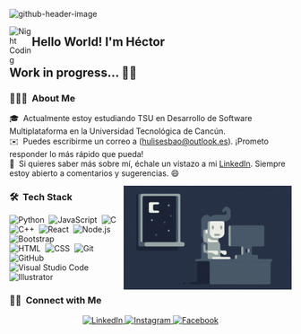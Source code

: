 ![github-header-image](https://github.com/user-attachments/assets/45b3b0e2-116a-4c9f-b563-a0cd31dedf27)

<img alt="Night Coding" src="./assets/Hand%20Wave.gif" width='40' align="left"/><h2>Hello World! I'm Héctor</h2>
<h2>Work in progress... 🚧👷</h2>

<!-- ## 👋 &nbsp;Hello World! I'm Héctor -->

### 👨🏻‍💻 &nbsp;About Me

🎓 &nbsp;Actualmente estoy estudiando TSU en Desarrollo de Software Multiplataforma en la Universidad Tecnológica de Cancún.\
✉️ &nbsp;Puedes escribirme un correo a (hulisesbao@outlook.es). ¡Prometo responder lo más rápido que pueda!\
📄 &nbsp;Si quieres saber más sobre mí, échale un vistazo a mi [LinkedIn](https://linkedin.com/in/héctor-barreda-567a96307). Siempre estoy abierto a comentarios y sugerencias. 😄

<img alt="Night Coding" src="https://raw.githubusercontent.com/AVS1508/AVS1508/master/assets/Night-Coding.gif" align="right"/>

### 🛠 &nbsp;Tech Stack

![Python](https://img.shields.io/badge/-Python-05122A?style=flat&logo=python)&nbsp;
![JavaScript](https://img.shields.io/badge/-JavaScript-05122A?style=flat&logo=javascript)&nbsp;
![C](https://img.shields.io/badge/-C-05122A?style=flat&logo=C&logoColor=A8B9CC)&nbsp;
![C++](https://img.shields.io/badge/-C++-05122A?style=flat&logo=C%2B%2B&logoColor=00599C)&nbsp;
![React](https://img.shields.io/badge/-React-05122A?style=flat&logo=react)&nbsp;
![Node.js](https://img.shields.io/badge/-Node.js-05122A?style=flat&logo=node.js)&nbsp;
![Bootstrap](https://img.shields.io/badge/-Bootstrap-05122A?style=flat&logo=bootstrap&logoColor=563D7C)\
![HTML](https://img.shields.io/badge/-HTML-05122A?style=flat&logo=HTML5)&nbsp;
![CSS](https://img.shields.io/badge/-CSS-05122A?style=flat&logo=CSS3&logoColor=1572B6)&nbsp;
![Git](https://img.shields.io/badge/-Git-05122A?style=flat&logo=git)&nbsp;
![GitHub](https://img.shields.io/badge/-GitHub-05122A?style=flat&logo=github)&nbsp;
![Visual Studio Code](https://img.shields.io/badge/-Visual%20Studio%20Code-05122A?style=flat&logo=visual-studio-code&logoColor=007ACC)&nbsp;
![Illustrator](https://img.shields.io/badge/-Illustrator-05122A?style=flat&logo=adobe-illustrator)&nbsp;

### 🤝🏻 &nbsp;Connect with Me

<p align="center">
  <a href="https://linkedin.com/in/héctor-barreda-567a96307">
    <img src="https://img.shields.io/badge/LinkedIn-0077B5?style=flat&logo=linkedin&logoColor=white" alt="LinkedIn"/>
  </a>
  <a href="https://instagram.com/_hector_b_">
    <img src="https://img.shields.io/badge/Instagram-E4405F?style=flat&logo=instagram&logoColor=white" alt="Instagram"/>
  </a>
  <a href="https://facebook.com/hector.barreda.56">
    <img src="https://img.shields.io/badge/Facebook-1877F2?style=flat&logo=facebook&logoColor=white" alt="Facebook"/>
  </a>
</p>
